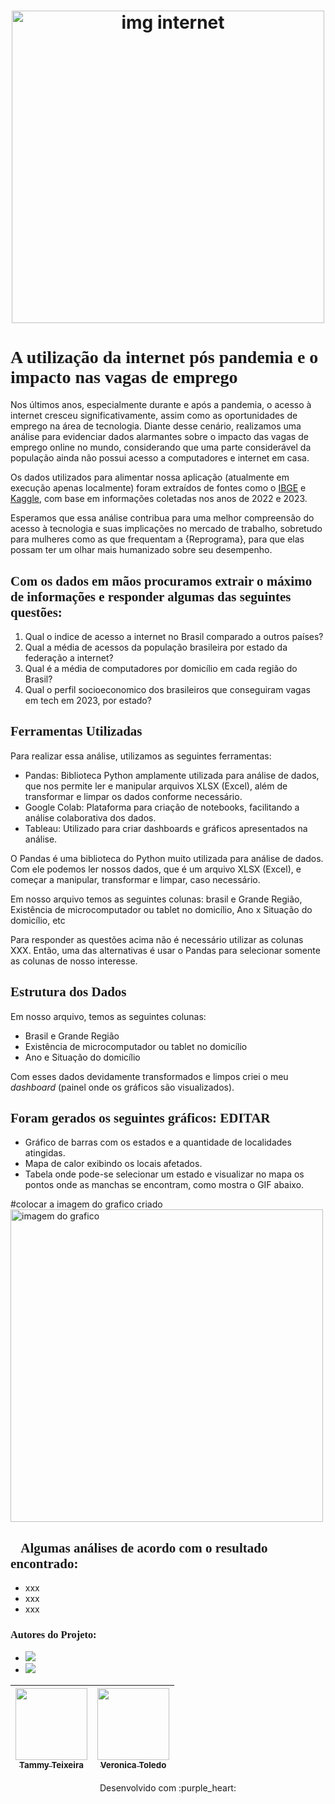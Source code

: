 <h1 align="center">
  <img src="internet-banner.jpg" alt="img internet" width="500">
</h1>


<font face="perpetua"><h1>A utilização da internet pós pandemia e o impacto nas vagas de emprego</h1></font>

<p>Nos últimos anos, especialmente durante e após a pandemia, o acesso à internet cresceu significativamente, assim como as oportunidades de emprego na área de tecnologia. Diante desse cenário, realizamos uma análise para evidenciar dados alarmantes sobre o impacto das vagas de emprego online no mundo, considerando que uma parte considerável da população ainda não possui acesso a computadores e internet em casa.</p>

<p>Os dados utilizados para alimentar nossa aplicação (atualmente em execução apenas localmente) foram extraídos de fontes como o <a href="https://www.ibge.gov.br/estatisticas/sociais/trabalho/17270-pnad-continua.html?edicao=38243&t=resultados">IBGE</a> e <a href="https://www.kaggle.com/datasets/datahackers/state-of-data-brazil-2023/data">Kaggle</a>, com base em informações coletadas nos anos de 2022 e 2023.</p>

<p>Esperamos que essa análise contribua para uma melhor compreensão do acesso à tecnologia e suas implicações no mercado de trabalho, sobretudo para mulheres como as que frequentam a {Reprograma}, para que elas possam ter um olhar mais humanizado sobre seu desempenho.</p>

<font face="perpetua"><h2>Com os dados em mãos procuramos extrair o máximo de informações e responder algumas das seguintes questões:</h2></font>

<ol>
    <li>Qual o indice de acesso a internet no Brasil comparado a outros países?</li>
    <li>Qual a média de acessos da população brasileira por estado da federação a internet?</li>
    <li>Qual é a média de computadores por domicílio em cada região do Brasil?</li>
    <li>Qual o perfil socioeconomico dos brasileiros que conseguiram vagas em tech em 2023, por estado?</li>
</ol>

<font face="perpetua"><h2>Ferramentas Utilizadas</h2></font>

<p>Para realizar essa análise, utilizamos as seguintes ferramentas:</p>

<ul>
    <li>Pandas: Biblioteca Python amplamente utilizada para análise de dados, que nos permite ler e manipular arquivos XLSX (Excel), além de transformar e limpar os dados conforme necessário.</li>
    <li>Google Colab: Plataforma para criação de notebooks, facilitando a análise colaborativa dos dados.</li>
    <li>Tableau: Utilizado para criar dashboards e gráficos apresentados na análise.</li>
</ul>

 <p>O Pandas é uma biblioteca do Python muito utilizada para análise de dados. Com ele podemos ler nossos dados, que é um arquivo XLSX (Excel), e começar a manipular, transformar e limpar, caso necessário. 

 Em nosso arquivo temos as seguintes colunas: brasil e Grande Região, Existência de microcomputador ou tablet no domicílio, Ano x Situação do domicílio, etc
 
 Para responder as questões acima não é necessário utilizar as colunas XXX. Então, uma das alternativas é usar o Pandas para selecionar somente as colunas de nosso interesse.

<font face="perpetua"><h2>Estrutura dos Dados</h2></font>

Em nosso arquivo, temos as seguintes colunas:
<ul>
    <li>Brasil e Grande Região </li>
    <li>Existência de microcomputador ou tablet no domicílio</li>
    <li>Ano e Situação do domicílio</li>
</ul>

 
 Com esses dados devidamente transformados e limpos criei o meu _dashboard_ (painel onde os gráficos são visualizados).</p>

<font face="perpetua"><h2>Foram gerados os seguintes gráficos: EDITAR</h2></font>
 
 <ul>
    <li>Gráfico de barras com os estados e a quantidade de localidades atingidas.</li>
    <li>Mapa de calor exibindo os locais afetados.</li>
    <li>Tabela onde pode-se selecionar um estado e visualizar no mapa os pontos onde as manchas se encontram, como mostra o GIF abaixo.</li>
 </ul>

#colocar a imagem do grafico criado
<img src="" alt="imagem do grafico" width="500">


<font face="perpetua"><h2>🌟Algumas análises de acordo com o resultado encontrado:</h2></font>

<ul>
    <li>xxx</li>
    <li>xxx</li>
    <li>xxx</li>
</ul>


<font face="courrier"><h3>Autores do Projeto:</h3></font>

<ul>
<li><a href="https://www.linkedin.com/in/analistatammyteixeira/" target="_blank"><img src="https://img.shields.io/badge/-LinkedIn-%230077B5?style=for-the-badge&logo=linkedin&logoColor=white" target="_blank"></a> </li>
<li><a href="https://www.linkedin.com/in/veronica-toledo-bm/" target="_blank"><img src="https://img.shields.io/badge/-LinkedIn-%230077B5?style=for-the-badge&logo=linkedin&logoColor=white" target="_blank"></a></li>
</ul>

| [<img loading="lazy" src="https://avatars.githubusercontent.com/u/101891674?v=4" width=115><br><sub>Tammy Teixeira</sub>](https://github.com/TmTeixeira) |  [<img loading="lazy" src="https://avatars.githubusercontent.com/u/171205733?v=4" width=115><br><sub>Veronica Toledo</sub>](https://github.com/veronica-toledo-bm)
| :---: | :---: | 

<p align="center">
Desenvolvido com :purple_heart:  
</p>


